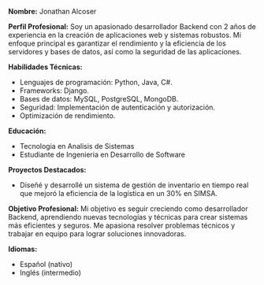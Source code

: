 **Nombre:** Jonathan Alcoser

**Perfil Profesional:**
Soy un apasionado desarrollador Backend con 2 años de experiencia en la creación de aplicaciones web y sistemas robustos. Mi enfoque principal es garantizar el rendimiento y la eficiencia de los servidores y bases de datos, así como la seguridad de las aplicaciones.

**Habilidades Técnicas:**
- Lenguajes de programación: Python, Java, C#.
- Frameworks: Django.
- Bases de datos: MySQL, PostgreSQL, MongoDB.
- Seguridad: Implementación de autenticación y autorización.
- Optimización de rendimiento.

**Educación:**
- Tecnologia en Analisis de Sistemas
- Estudiante de Ingenieria en Desarrollo de Software

**Proyectos Destacados:**
- Diseñé y desarrollé un sistema de gestión de inventario en tiempo real que mejoró la eficiencia de la logística en un 30% en SIMSA.

**Objetivo Profesional:**
Mi objetivo es seguir creciendo como desarrollador Backend, aprendiendo nuevas tecnologías y técnicas para crear sistemas más eficientes y seguros. Me apasiona resolver problemas técnicos y trabajar en equipo para lograr soluciones innovadoras.

**Idiomas:**
- Español (nativo)
- Inglés (intermedio)




